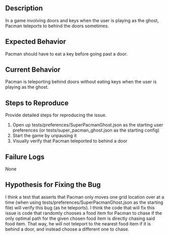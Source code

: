 ## Description

In a game involving doors and keys when the user is playing as the ghost, Pacman teleports to behind 
the doors sometimes.

## Expected Behavior

Pacman should have to eat a key before going past a door.

## Current Behavior

Pacman is teleporting behind doors without eating keys when the user is playing as the ghost.

## Steps to Reproduce

Provide detailed steps for reproducing the issue.

 1. Open up tests/preferences/SuperPacmanGhost.json as the starting user preferences (or 
tests/super_pacman_ghost.json as the starting config)
 2. Start the game by unpausing it
 3. Visually verify that Pacman teleported to behind a door

## Failure Logs

None

## Hypothesis for Fixing the Bug

I think a test that asserts that Pacman only moves one grid location over at a time (when using 
tests/preferences/SuperPacmanGhost.json as the starting file) will verify this bug (as he teleports).
I think the code that will fix this issue is code that randomly chooses a food item for Pacman to 
chase if the only optimal path for the given chosen food item is directly chasing said food item. 
That way, he will not teleport to the nearest food item if it is behind a door, and instead choose
a different one to chase.
